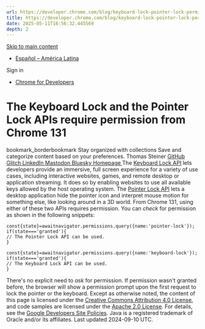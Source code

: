 ```yaml
---
url: https://developer.chrome.com/blog/keyboard-lock-pointer-lock-permission?hl=en
title: https://developer.chrome.com/blog/keyboard-lock-pointer-lock-permission?hl=en
date: 2025-05-11T16:56:32.445569
depth: 2
---
```


[ Skip to main content ](https://developer.chrome.com/blog/keyboard-lock-pointer-lock-permission?hl=en#main-content)
  * [Español – América Latina](https://developer.chrome.com/blog/keyboard-lock-pointer-lock-permission?hl=es-419)

Sign in


  * [ Chrome for Developers ](https://developer.chrome.com/)


#  The Keyboard Lock and the Pointer Lock APIs require permission from Chrome 131 
bookmark_borderbookmark Stay organized with collections  Save and categorize content based on your preferences.
Thomas Steiner 
[ GitHub ](https://github.com/tomayac) [ Glitch ](https://glitch.com/@tomayac) [ LinkedIn ](https://www.linkedin.com/in/thomassteinerlinkedin) [ Mastodon ](https://toot.cafe/@tomayac) [ Bluesky ](https://bsky.app/profile/tomayac.com) [ Homepage ](https://blog.tomayac.com/)
The [Keyboard Lock API](https://developer.mozilla.org/docs/Web/API/Keyboard/lock) lets developers provide an immersive, full screen experience for a variety of use cases, including interactive websites, games, and remote desktop or application streaming. It does so by enabling websites to use all available keys allowed by the host operating system.
The [Pointer Lock API](https://developer.mozilla.org/docs/Web/API/Pointer_Lock_API) lets a desktop application hide the pointer icon and interpret mouse motion for something else, like looking around in a 3D world.
From Chrome 131, using either of these two APIs requires permission. You can _check_ for permission as shown in the following snippets:
```
const{state}=awaitnavigator.permissions.query({name:'pointer-lock'});
if(state==='granted'){
// The Pointer Lock API can be used.
}

```
```
const{state}=awaitnavigator.permissions.query({name:'keyboard-lock'});
if(state==='granted'){
// The Keyboard Lock API can be used.
}

```

There's no explicit need to _ask_ for permission. If permission wasn't granted before, the browser will show a permission prompt upon the first request to lock the pointer or the keyboard.
Except as otherwise noted, the content of this page is licensed under the [Creative Commons Attribution 4.0 License](https://creativecommons.org/licenses/by/4.0/), and code samples are licensed under the [Apache 2.0 License](https://www.apache.org/licenses/LICENSE-2.0). For details, see the [Google Developers Site Policies](https://developers.google.com/site-policies). Java is a registered trademark of Oracle and/or its affiliates.
Last updated 2024-09-10 UTC.

